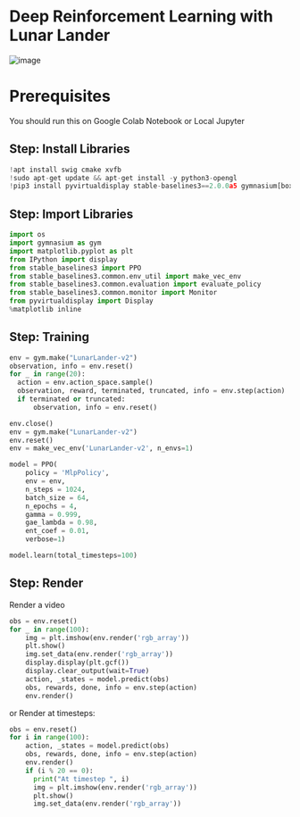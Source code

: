 # Deep Reinforcement Learning with Lunar Lander

![image](https://github.com/hughiephan/DPL/assets/16631121/012cf7da-9497-43f0-a01a-3ba550d61e19)

# Prerequisites

You should run this on Google Colab Notebook or Local Jupyter

## Step: Install Libraries

```python
!apt install swig cmake xvfb
!sudo apt-get update && apt-get install -y python3-opengl
!pip3 install pyvirtualdisplay stable-baselines3==2.0.0a5 gymnasium[box2d]==0.28.1
```

## Step: Import Libraries

```python
import os
import gymnasium as gym
import matplotlib.pyplot as plt
from IPython import display
from stable_baselines3 import PPO
from stable_baselines3.common.env_util import make_vec_env
from stable_baselines3.common.evaluation import evaluate_policy
from stable_baselines3.common.monitor import Monitor
from pyvirtualdisplay import Display
%matplotlib inline
```

## Step: Training

```python
env = gym.make("LunarLander-v2")
observation, info = env.reset()
for _ in range(20):
  action = env.action_space.sample()
  observation, reward, terminated, truncated, info = env.step(action)
  if terminated or truncated:
      observation, info = env.reset()

env.close()
env = gym.make("LunarLander-v2")
env.reset()
env = make_vec_env('LunarLander-v2', n_envs=1)

model = PPO(
    policy = 'MlpPolicy',
    env = env,
    n_steps = 1024,
    batch_size = 64,
    n_epochs = 4,
    gamma = 0.999,
    gae_lambda = 0.98,
    ent_coef = 0.01,
    verbose=1)

model.learn(total_timesteps=100)
```

## Step: Render

Render a video

```python
obs = env.reset()
for _ in range(100):
    img = plt.imshow(env.render('rgb_array'))
    plt.show()
    img.set_data(env.render('rgb_array'))
    display.display(plt.gcf())
    display.clear_output(wait=True)
    action, _states = model.predict(obs)
    obs, rewards, done, info = env.step(action)
    env.render()
```

or Render at timesteps:
```python
obs = env.reset()
for i in range(100):
    action, _states = model.predict(obs)
    obs, rewards, done, info = env.step(action)
    env.render()
    if (i % 20 == 0): 
      print("At timestep ", i)
      img = plt.imshow(env.render('rgb_array'))
      plt.show()
      img.set_data(env.render('rgb_array'))
```
